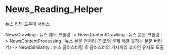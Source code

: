 # News_Reading_Helper
뉴스 리딩 도우미 서비스

NewsCrawling : 뉴스 제목 크롤링
->
NewsContentCrawling : 뉴스 본문 크롤링
->
NewsContentProcessing : 뉴스 본문 전처리 (인코딩 문제 해결 못하는 본문 버리기)
-> 
NewsSimilarity : 뉴스 클러스터링 후 클러스터의 기사끼리 코사인 유사도 도출
